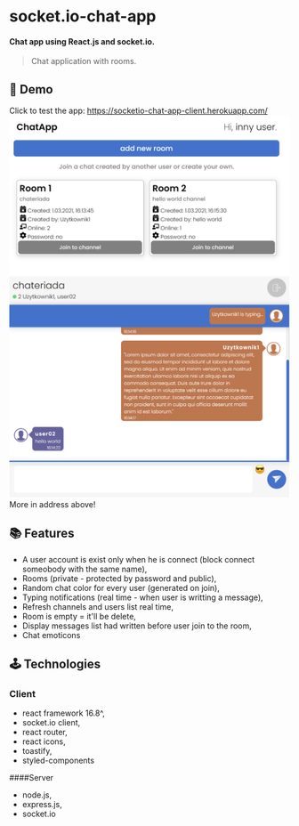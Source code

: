 # socket.io-chat-app 

#### Chat app using React.js and socket.io. 
> Chat application with rooms.

## 🔎 Demo

Click to test the app: https://socketio-chat-app-client.herokuapp.com/
![Room list](./screenshot1.png)
![Chat desktop view](./screenshot2.png)
More in address above!

## 📚 Features
- A user account is exist only when he is connect (block connect someobody with the same name),
- Rooms (private - protected by password and public),
- Random chat color for every user (generated on join),
- Typing notifications (real time - when user is writting a message),
- Refresh channels and users list real time,
- Room is empty = it'll be delete,
- Display messages list had written before user join to the room,
- Chat emoticons

## 🕹️ Technologies

### Client
- react framework 16.8^,
- socket.io client,
- react router,
- react icons,
- toastify,
- styled-components

####Server
- node.js,
- express.js,
- socket.io

